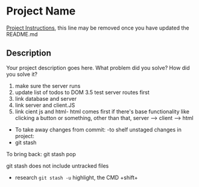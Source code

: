 # Project Name

[Project Instructions](./INSTRUCTIONS.md), this line may be removed once you have updated the README.md

## Description

Your project description goes here. What problem did you solve? How did you solve it?


1. make sure the server runs
2. update list of todos to DOM
3.5 test server routes first
3. link database and server
4. link server and client.JS
5. link cient js and html- html comes first if there's base functionality like clicking a button or something, other than that, server --> client --> html 



- To take away changes from commit:
-to shelf unstaged changes in project:
- git stash

To bring back:
git stash pop

git stash does not include untracked files

- research `git stash -u`
highlight, the CMD +shift+ 



